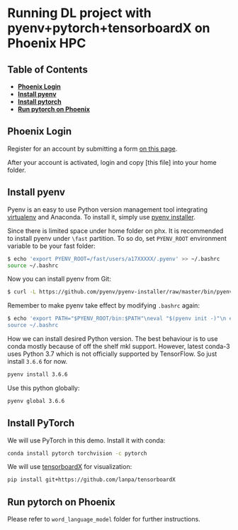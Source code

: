 # Running DL project with pyenv+pytorch+tensorboardX on Phoenix HPC

## Table of Contents

* **[Phoenix Login](#phoenix-login)**
* **[Install pyenv](#install-pyenv)**
* **[Install pytorch](#install-pytorch)**
* **[Run pytorch on Phoenix](#run-pytorch-on-phoenix)**

## Phoenix Login
Register for an account by submitting a form [on this page](https://www.adelaide.edu.au/phoenix/register/).

After your account is activated, login and copy [this file] into your home folder. 

## Install pyenv
Pyenv is an easy to use Python version management tool integrating [virtualenv](https://github.com/pyenv/pyenv-virtualenv) and Anaconda. To install it, simply use [pyenv installer](https://github.com/pyenv/pyenv-installer).

Since there is limited space under home folder on phx. It is recommended to install pyenv under `\fast` partition. To so do, set `PYENV_ROOT` environment variable to be your fast folder:

```sh
$ echo 'export PYENV_ROOT=/fast/users/a17XXXXX/.pyenv' >> ~/.bashrc
source ~/.bashrc
```

Now you can install pyenv from Git:


```sh
$ curl -L https://github.com/pyenv/pyenv-installer/raw/master/bin/pyenv-installer | bash
```

Remember to make pyenv take effect by modifying `.bashrc` again:

```sh
$ echo 'export PATH="$PYENV_ROOT/bin:$PATH"\neval "$(pyenv init -)"\n eval "$(pyenv virtualenv-init -)"
source ~/.bashrc
```

How we can install desired Python version. The best behaviour is to use conda mostly because of off the shelf mkl support. However, latest conda-3 uses Python 3.7 which is not officially supported by TensorFlow. So just install `3.6.6` for now.

```sh
pyenv install 3.6.6
```

Use this python globally:

```sh
pyenv global 3.6.6
```

## Install PyTorch
We will use PyTorch in this demo. Install it with conda:

```sh
conda install pytorch torchvision -c pytorch
```

We will use [tensorboardX](https://github.com/lanpa/tensorboardX) for visualization:

```sh
pip install git+https://github.com/lanpa/tensorboardX
```

## Run pytorch on Phoenix
Please refer to `word_language_model` folder for further instructions.
